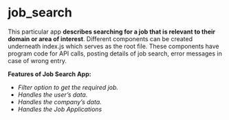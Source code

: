 # job_search
This particular app **describes searching for a job that is relevant to their domain or area of interest**. Different components can be created underneath index.js which serves as the root file. These components have program code for API calls, posting details of job search, error messages in case of wrong entry.

**Features of Job Search App:**

- *Filter option to get the required job.*
- *Handles the user’s data.*
- *Handles the company’s data.*
- *Handles the Job Applications*
